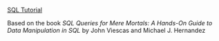 [SQL Tutorial](https://github.com/WeCanCodeIT/SQLTutorial)

Based on the book *SQL Queries for Mere Mortals: A Hands-On Guide to Data Manipulation in SQL* by John Viescas and Michael J. Hernandez
